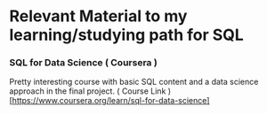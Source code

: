 # Relevant Material to my learning/studying path for SQL

### SQL for Data Science ( Coursera )
Pretty interesting course with basic SQL content and a data science approach in the final project.
( Course Link )[https://www.coursera.org/learn/sql-for-data-science] 
